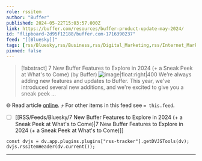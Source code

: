 ```yaml
---
role: rssitem
author: "Buffer"
published: 2024-05-22T15:03:57.000Z
link: https://buffer.com/resources/buffer-product-update-may-2024/
id: "flipboard-2d95f12188/buffer.com-1716390237"
feed: "[[Bluesky]]"
tags: [rss/Bluesky,rss/Business,rss/Digital_Marketing,rss/Internet_Marketing,rss/Viral_Marketing]
pinned: false
---
```


> [!abstract] 7 New Buffer Features to Explore in 2024 (+ a Sneak Peek at What's to Come) (by Buffer)
> ![image|float:right|400](https://ic-cdn.flipboard.com/buffer.com/7295abec9d6cdb75b6d8e351974c1b331cafe126/_xlarge.png) We’re always adding new features and updates to Buffer. This year, we've introduced several new additions, and we're excited to give you a sneak peek …

🌐 Read article [online](https://buffer.com/resources/buffer-product-update-may-2024/). ⤴ For other items in this feed see `= this.feed`.

- [ ] [[RSS/Feeds/Bluesky/7 New Buffer Features to Explore in 2024 (+ a Sneak Peek at What's to Come)|7 New Buffer Features to Explore in 2024 (+ a Sneak Peek at What's to Come)]]

~~~dataviewjs
const dvjs = dv.app.plugins.plugins["rss-tracker"].getDVJSTools(dv);
dvjs.rssItemHeader(dv.current());
~~~

- - -
